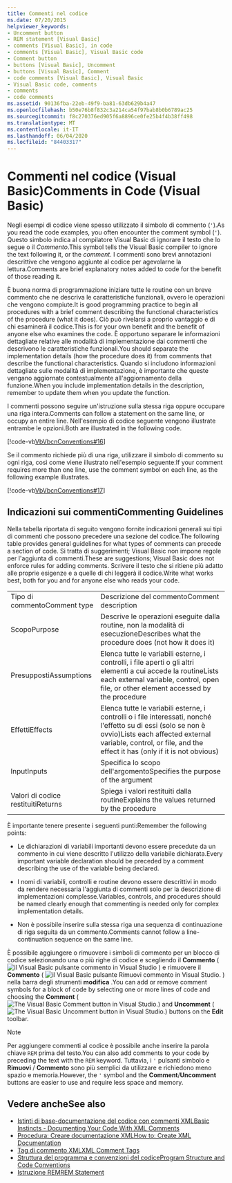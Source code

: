 ```yaml
---
title: Commenti nel codice
ms.date: 07/20/2015
helpviewer_keywords:
- Uncomment button
- REM statement [Visual Basic]
- comments [Visual Basic], in code
- comments [Visual Basic], Visual Basic code
- Comment button
- buttons [Visual Basic], Uncomment
- buttons [Visual Basic], Comment
- code comments [Visual Basic], Visual Basic
- Visual Basic code, comments
- comments
- code comments
ms.assetid: 90136fba-22eb-49f9-ba81-63db629b4a47
ms.openlocfilehash: b50e76b8f832c3a214ca54f97bab8b0b6789ac25
ms.sourcegitcommit: f8c270376ed905f6a8896ce0fe25b4f4b38ff498
ms.translationtype: MT
ms.contentlocale: it-IT
ms.lasthandoff: 06/04/2020
ms.locfileid: "84403317"
---
```

# <a name="comments-in-code-visual-basic"></a><span data-ttu-id="bce50-102">Commenti nel codice (Visual Basic)</span><span class="sxs-lookup"><span data-stu-id="bce50-102">Comments in Code (Visual Basic)</span></span>
<span data-ttu-id="bce50-103">Negli esempi di codice viene spesso utilizzato il simbolo di commento (`'`).</span><span class="sxs-lookup"><span data-stu-id="bce50-103">As you read the code examples, you often encounter the comment symbol (`'`).</span></span> <span data-ttu-id="bce50-104">Questo simbolo indica al compilatore Visual Basic di ignorare il testo che lo segue o il *Commento*.</span><span class="sxs-lookup"><span data-stu-id="bce50-104">This symbol tells the Visual Basic compiler to ignore the text following it, or the *comment*.</span></span> <span data-ttu-id="bce50-105">I commenti sono brevi annotazioni descrittive che vengono aggiunte al codice per agevolarne la lettura.</span><span class="sxs-lookup"><span data-stu-id="bce50-105">Comments are brief explanatory notes added to code for the benefit of those reading it.</span></span>  
  
 <span data-ttu-id="bce50-106">È buona norma di programmazione iniziare tutte le routine con un breve commento che ne descriva le caratteristiche funzionali, ovvero le operazioni che vengono compiute.</span><span class="sxs-lookup"><span data-stu-id="bce50-106">It is good programming practice to begin all procedures with a brief comment describing the functional characteristics of the procedure (what it does).</span></span> <span data-ttu-id="bce50-107">Ciò può rivelarsi a proprio vantaggio e di chi esaminerà il codice.</span><span class="sxs-lookup"><span data-stu-id="bce50-107">This is for your own benefit and the benefit of anyone else who examines the code.</span></span> <span data-ttu-id="bce50-108">È opportuno separare le informazioni dettagliate relative alle modalità di implementazione dai commenti che descrivono le caratteristiche funzionali.</span><span class="sxs-lookup"><span data-stu-id="bce50-108">You should separate the implementation details (how the procedure does it) from comments that describe the functional characteristics.</span></span> <span data-ttu-id="bce50-109">Quando si includono informazioni dettagliate sulle modalità di implementazione, è importante che queste vengano aggiornate contestualmente all'aggiornamento della funzione.</span><span class="sxs-lookup"><span data-stu-id="bce50-109">When you include implementation details in the description, remember to update them when you update the function.</span></span>  
  
 <span data-ttu-id="bce50-110">I commenti possono seguire un'istruzione sulla stessa riga oppure occupare una riga intera.</span><span class="sxs-lookup"><span data-stu-id="bce50-110">Comments can follow a statement on the same line, or occupy an entire line.</span></span> <span data-ttu-id="bce50-111">Nell'esempio di codice seguente vengono illustrate entrambe le opzioni.</span><span class="sxs-lookup"><span data-stu-id="bce50-111">Both are illustrated in the following code.</span></span>  
  
 [!code-vb[VbVbcnConventions#16](~/samples/snippets/visualbasic/VS_Snippets_VBCSharp/VbVbcnConventions/VB/Class1.vb#16)]  
  
 <span data-ttu-id="bce50-112">Se il commento richiede più di una riga, utilizzare il simbolo di commento su ogni riga, così come viene illustrato nell'esempio seguente:</span><span class="sxs-lookup"><span data-stu-id="bce50-112">If your comment requires more than one line, use the comment symbol on each line, as the following example illustrates.</span></span>  
  
 [!code-vb[VbVbcnConventions#17](~/samples/snippets/visualbasic/VS_Snippets_VBCSharp/VbVbcnConventions/VB/Class1.vb#17)]  
  
## <a name="commenting-guidelines"></a><span data-ttu-id="bce50-113">Indicazioni sui commenti</span><span class="sxs-lookup"><span data-stu-id="bce50-113">Commenting Guidelines</span></span>  
 <span data-ttu-id="bce50-114">Nella tabella riportata di seguito vengono fornite indicazioni generali sui tipi di commenti che possono precedere una sezione del codice.</span><span class="sxs-lookup"><span data-stu-id="bce50-114">The following table provides general guidelines for what types of comments can precede a section of code.</span></span> <span data-ttu-id="bce50-115">Si tratta di suggerimenti; Visual Basic non impone regole per l'aggiunta di commenti.</span><span class="sxs-lookup"><span data-stu-id="bce50-115">These are suggestions; Visual Basic does not enforce rules for adding comments.</span></span> <span data-ttu-id="bce50-116">Scrivere il testo che si ritiene più adatto alle proprie esigenze e a quelle di chi leggerà il codice.</span><span class="sxs-lookup"><span data-stu-id="bce50-116">Write what works best, both for you and for anyone else who reads your code.</span></span>  
  
|||  
|---|---|  
|<span data-ttu-id="bce50-117">Tipo di commento</span><span class="sxs-lookup"><span data-stu-id="bce50-117">Comment type</span></span>|<span data-ttu-id="bce50-118">Descrizione del commento</span><span class="sxs-lookup"><span data-stu-id="bce50-118">Comment description</span></span>|  
|<span data-ttu-id="bce50-119">Scopo</span><span class="sxs-lookup"><span data-stu-id="bce50-119">Purpose</span></span>|<span data-ttu-id="bce50-120">Descrive le operazioni eseguite dalla routine, non la modalità di esecuzione</span><span class="sxs-lookup"><span data-stu-id="bce50-120">Describes what the procedure does (not how it does it)</span></span>|  
|<span data-ttu-id="bce50-121">Presupposti</span><span class="sxs-lookup"><span data-stu-id="bce50-121">Assumptions</span></span>|<span data-ttu-id="bce50-122">Elenca tutte le variabili esterne, i controlli, i file aperti o gli altri elementi a cui accede la routine</span><span class="sxs-lookup"><span data-stu-id="bce50-122">Lists each external variable, control, open file, or other element accessed by the procedure</span></span>|  
|<span data-ttu-id="bce50-123">Effetti</span><span class="sxs-lookup"><span data-stu-id="bce50-123">Effects</span></span>|<span data-ttu-id="bce50-124">Elenca tutte le variabili esterne, i controlli o i file interessati, nonché l'effetto su di essi (solo se non è ovvio)</span><span class="sxs-lookup"><span data-stu-id="bce50-124">Lists each affected external variable, control, or file, and the effect it has (only if it is not obvious)</span></span>|  
|<span data-ttu-id="bce50-125">Input</span><span class="sxs-lookup"><span data-stu-id="bce50-125">Inputs</span></span>|<span data-ttu-id="bce50-126">Specifica lo scopo dell'argomento</span><span class="sxs-lookup"><span data-stu-id="bce50-126">Specifies the purpose of the argument</span></span>|  
|<span data-ttu-id="bce50-127">Valori di codice restituiti</span><span class="sxs-lookup"><span data-stu-id="bce50-127">Returns</span></span>|<span data-ttu-id="bce50-128">Spiega i valori restituiti dalla routine</span><span class="sxs-lookup"><span data-stu-id="bce50-128">Explains the values returned by the procedure</span></span>|  
  
 <span data-ttu-id="bce50-129">È importante tenere presente i seguenti punti:</span><span class="sxs-lookup"><span data-stu-id="bce50-129">Remember the following points:</span></span>  
  
- <span data-ttu-id="bce50-130">Le dichiarazioni di variabili importanti devono essere precedute da un commento in cui viene descritto l'utilizzo della variabile dichiarata.</span><span class="sxs-lookup"><span data-stu-id="bce50-130">Every important variable declaration should be preceded by a comment describing the use of the variable being declared.</span></span>  
  
- <span data-ttu-id="bce50-131">I nomi di variabili, controlli e routine devono essere descrittivi in modo da rendere necessaria l'aggiunta di commenti solo per la descrizione di implementazioni complesse.</span><span class="sxs-lookup"><span data-stu-id="bce50-131">Variables, controls, and procedures should be named clearly enough that commenting is needed only for complex implementation details.</span></span>  
  
- <span data-ttu-id="bce50-132">Non è possibile inserire sulla stessa riga una sequenza di continuazione di riga seguita da un commento.</span><span class="sxs-lookup"><span data-stu-id="bce50-132">Comments cannot follow a line-continuation sequence on the same line.</span></span>  
  
 <span data-ttu-id="bce50-133">È possibile aggiungere o rimuovere i simboli di commento per un blocco di codice selezionando una o più righe di codice e scegliendo il **Commento** ( ![ il Visual Basic pulsante commento in Visual Studio ](./media/comments-in-code/visual-basic-comment-button.gif) ) e rimuovere il **Commento** ( ![ il Visual Basic pulsante Rimuovi commento in Visual Studio. ](./media/comments-in-code/visual-basic-uncomment-button.gif) ) nella barra degli strumenti **modifica** .</span><span class="sxs-lookup"><span data-stu-id="bce50-133">You can add or remove comment symbols for a block of code by selecting one or more lines of code and choosing the **Comment** (![The Visual Basic Comment button in Visual Studio.](./media/comments-in-code/visual-basic-comment-button.gif)) and **Uncomment** (![The Visual Basic Uncomment button in Visual Studio.](./media/comments-in-code/visual-basic-uncomment-button.gif)) buttons on the **Edit** toolbar.</span></span>  
  
> [!NOTE]
> <span data-ttu-id="bce50-134">Per aggiungere commenti al codice è possibile anche inserire la parola chiave `REM` prima del testo.</span><span class="sxs-lookup"><span data-stu-id="bce50-134">You can also add comments to your code by preceding the text with the `REM` keyword.</span></span> <span data-ttu-id="bce50-135">Tuttavia, i `'` pulsanti simbolo e **Rimuovi** / **Commento** sono più semplici da utilizzare e richiedono meno spazio e memoria.</span><span class="sxs-lookup"><span data-stu-id="bce50-135">However, the `'` symbol and the **Comment**/**Uncomment** buttons are easier to use and require less space and memory.</span></span>  
  
## <a name="see-also"></a><span data-ttu-id="bce50-136">Vedere anche</span><span class="sxs-lookup"><span data-stu-id="bce50-136">See also</span></span>

- [<span data-ttu-id="bce50-137">Istinti di base-documentazione del codice con commenti XML</span><span class="sxs-lookup"><span data-stu-id="bce50-137">Basic Instincts - Documenting Your Code With XML Comments</span></span>](https://docs.microsoft.com/archive/msdn-magazine/2009/may/documenting-your-code-with-xml-comments)
- [<span data-ttu-id="bce50-138">Procedura: Creare documentazione XML</span><span class="sxs-lookup"><span data-stu-id="bce50-138">How to: Create XML Documentation</span></span>](how-to-create-xml-documentation.md)
- [<span data-ttu-id="bce50-139">Tag di commento XML</span><span class="sxs-lookup"><span data-stu-id="bce50-139">XML Comment Tags</span></span>](../../language-reference/xmldoc/index.md)
- [<span data-ttu-id="bce50-140">Struttura del programma e convenzioni del codice</span><span class="sxs-lookup"><span data-stu-id="bce50-140">Program Structure and Code Conventions</span></span>](program-structure-and-code-conventions.md)
- [<span data-ttu-id="bce50-141">Istruzione REM</span><span class="sxs-lookup"><span data-stu-id="bce50-141">REM Statement</span></span>](../../language-reference/statements/rem-statement.md)
